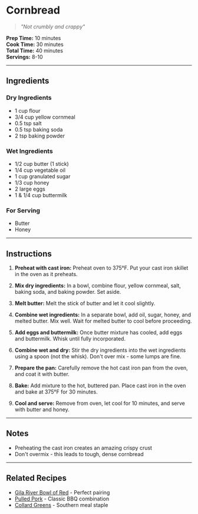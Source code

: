 # Cornbread

> *"Not crumbly and crappy"*

**Prep Time:** 10 minutes  
**Cook Time:** 30 minutes  
**Total Time:** 40 minutes  
**Servings:** 8-10  

---

## Ingredients

### Dry Ingredients
- 1 cup flour
- 3/4 cup yellow cornmeal
- 0.5 tsp salt
- 0.5 tsp baking soda
- 2 tsp baking powder

### Wet Ingredients
- 1/2 cup butter (1 stick)
- 1/4 cup vegetable oil
- 1 cup granulated sugar
- 1/3 cup honey
- 2 large eggs
- 1 & 1/4 cup buttermilk

### For Serving
- Butter
- Honey

---

## Instructions

1. **Preheat with cast iron:** Preheat oven to 375°F. Put your cast iron skillet in the oven as it preheats.

2. **Mix dry ingredients:** In a bowl, combine flour, yellow cornmeal, salt, baking soda, and baking powder. Set aside.

3. **Melt butter:** Melt the stick of butter and let it cool slightly.

4. **Combine wet ingredients:** In a separate bowl, add oil, sugar, honey, and melted butter. Mix well. Wait for melted butter to cool before proceeding.

5. **Add eggs and buttermilk:** Once butter mixture has cooled, add eggs and buttermilk. Whisk until fully incorporated.

6. **Combine wet and dry:** Stir the dry ingredients into the wet ingredients using a spoon (not the whisk). Don't over mix - some lumps are fine.

7. **Prepare the pan:** Carefully remove the hot cast iron pan from the oven, and coat it with butter. 

8. **Bake:** Add mixture to the hot, buttered pan. Place cast iron in the oven and bake at 375°F for 30 minutes.

9. **Cool and serve:** Remove from oven, let cool for 10 minutes, and serve with butter and honey.

---

## Notes

- Preheating the cast iron creates an amazing crispy crust
- Don't overmix - this leads to tough, dense cornbread

---

## Related Recipes

- [Gila River Bowl of Red](../mains/gila-river-bowl-of-red.md) - Perfect pairing
- [Pulled Pork](../mains/pulled-pork.md) - Classic BBQ combination
- [Collard Greens](../sides/collard-greens.md) - Southern meal staple
